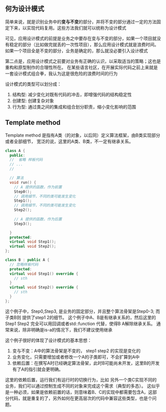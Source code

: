 ## 何为设计模式
简单来说，就是识别业务中的**变与不变**的部分，并将不变的部分通过一定的方法固定下来，以实现代码复用。这些方法我们就可以统称为设计模式

可见，应用设计模式的前提是业务之中要存在变与不变的部分，如果一个项目就没有稳定的部分（比如做完就丢的一次性项目），那么应用设计模式就是浪费时间。如果一个项目全是不变的部分，业务是确定的，那么就没必要引入设计模式

第二点是，应用设计模式之前要对业务有正确的认识，以采取适当的策略；这也是重构和原型制作的合理性所在。 在某些语言社区，在开展实际代码之前上来就是一套设计模式组合拳，我认为这是很危险的浪费时间的行为

设计模式的类型可以划分成：
1. 结构型: 减少变化对既有代码的冲击，即增强代码的结构稳定性
2. 创建型: 创建复杂对象
3. 行为型: 通过类之间的集成和组合划分职责，缩小变化影响的范围

## Template method 

Template method 是指有A类（的对象，以后同）定义算法框架，由B类实现部分或者全部细节， 宽泛的说，这里的A类、B类，不一定有继承关系。

```C++
class A {
  public:
  //  省略 样板代码
  // ...
  // 

  // 算法
  void run() {
    // A 提供的函数，作为前置
    Step0();
    // 调用细节，不同的类可能发生变化 
    Step1();
    // 调用细节，不同的类可能发生变化 
    Step2();
    
    // A 提供的函数，作为后置
    Step3();

  }
  protected:
  virtual void Step1();
  virtual void Step2();
};

class B : public A {
  // 忽略样板代码
  protected:
  virtual void Step1() override {
    // sth
  }
  virtual void Step2() override {
    // sth
  }
};
```

这个例子中，Step0,Step3, 是业务的固定部分，并且整个算法骨架是Step0-3; 而子类B则 提供了step1 2的细节。 这个例子中A、B是有继承关系的，然后这里的Step1 Step2 完全可以用回调或者std::function 代替，使得B A解除继承关系。 通常来说，除非明确是is-a的情况下，我们不建议使用继承

这个例子很好的体现了设计模式的基本思想：
1. 变与不变：A中的算法骨架是不变的， step1 step2 的实现是变化的
2. 业务变化，只需要增加或者修改一个A的子类即可，不会扩算到A中
3. 依赖后置：在撰写A时已经确定算法骨架，此时B可能尚未开发，这里B的开发有了A的指引就会更明确。 

这里的依赖后置，运行我们有运行时的切换行为，比如 另外一个类C实现不同的业务，我们可以通过控制生成不同的对象来完成这个需求（典型的多态）。 这似乎是一种必须，如果是依赖前置的话，则意味着B、C的实现中都需要包含A，这部分代码，就是重复的了，另外如何在更高层次的代码中兼容这些类型，也是个问题。